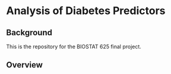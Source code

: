# Analysis of Diabetes Predictors

## Background
This is the repository for the BIOSTAT 625 final project. 

## Overview
